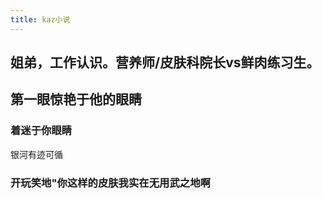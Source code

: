 ```yaml
---
title: kaz小说
---
```


## 姐弟，工作认识。营养师/皮肤科院长vs鲜肉练习生。
## 第一眼惊艳于他的眼睛
### 着迷于你眼睛
银河有迹可循
### 开玩笑地"你这样的皮肤我实在无用武之地啊
